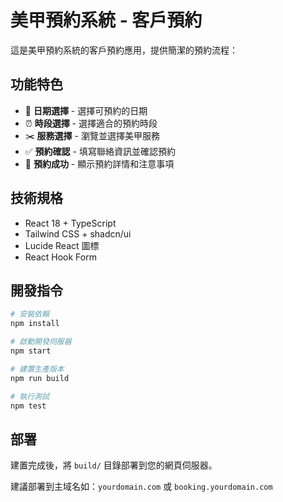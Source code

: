 # 美甲預約系統 - 客戶預約

這是美甲預約系統的客戶預約應用，提供簡潔的預約流程：

## 功能特色

- 📅 **日期選擇** - 選擇可預約的日期
- ⏰ **時段選擇** - 選擇適合的預約時段
- ✂️ **服務選擇** - 瀏覽並選擇美甲服務
- ✅ **預約確認** - 填寫聯絡資訊並確認預約
- 🎉 **預約成功** - 顯示預約詳情和注意事項

## 技術規格

- React 18 + TypeScript
- Tailwind CSS + shadcn/ui
- Lucide React 圖標
- React Hook Form

## 開發指令

```bash
# 安裝依賴
npm install

# 啟動開發伺服器
npm start

# 建置生產版本
npm run build

# 執行測試
npm test
```

## 部署

建置完成後，將 `build/` 目錄部署到您的網頁伺服器。

建議部署到主域名如：`yourdomain.com` 或 `booking.yourdomain.com`
